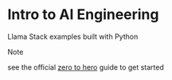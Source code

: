 # Intro to AI Engineering

Llama Stack examples built with Python

> [!NOTE]
> see the official [zero to hero](https://github.com/meta-llama/llama-stack/tree/main/docs/zero_to_hero_guide) guide to get started
